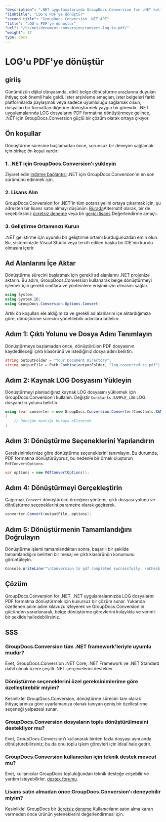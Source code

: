 ```yaml
---
"description": ".NET uygulamalarında GroupDocs.Conversion for .NET kullanarak LOG dosyalarını zahmetsizce PDF formatına dönüştürün. Belge dönüştürme için adım adım kılavuzumuzu izleyin."
"linktitle": "LOG'u PDF'ye dönüştür"
"second_title": "GroupDocs.Conversion .NET API"
"title": "LOG'u PDF'ye dönüştür"
"url": "/tr/net/document-conversion/convert-log-to-pdf/"
"weight": 17
type: docs
---
```

# LOG'u PDF'ye dönüştür

## giriiş
Günümüzün dijital dünyasında, etkili belge dönüştürme araçlarına duyulan ihtiyaç çok önemli hale geldi. İster arşivleme amaçları, ister belgeleri farklı platformlarda paylaşmak veya sadece uyumluluğu sağlamak olsun, dosyaları bir formattan diğerine dönüştürmek yaygın bir görevdir. .NET uygulamalarında LOG dosyalarını PDF formatına dönüştürmeye gelince, .NET için GroupDocs.Conversion güçlü bir çözüm olarak ortaya çıkıyor.
## Ön koşullar
Dönüştürme sürecine başlamadan önce, sorunsuz bir deneyim sağlamak için birkaç ön koşul vardır:
### 1. .NET için GroupDocs.Conversion'ı yükleyin
Ziyaret edin [indirme bağlantısı](https://releases.groupdocs.com/conversion/net/) .NET için GroupDocs.Conversion'ın en son sürümünü edinmek için.
### 2. Lisans Alın
GroupDocs.Conversion for .NET'in tüm potansiyelini ortaya çıkarmak için, şu adresten bir lisans satın almayı düşünün: [Burada](https://purchase.groupdocs.com/buy)Alternatif olarak, bir de seçebilirsiniz [ücretsiz deneme](https://releases.groupdocs.com/) veya bir [geçici lisans](https://purchase.groupdocs.com/temporary-license/) Değerlendirme amaçlı.
### 3. Geliştirme Ortamınızı Kurun
.NET geliştirme için uyumlu bir geliştirme ortamı kurduğunuzdan emin olun. Bu, sisteminizde Visual Studio veya tercih edilen başka bir IDE'nin kurulu olmasını içerir.

## Ad Alanlarını İçe Aktar
Dönüştürme sürecini başlatmak için gerekli ad alanlarını .NET projenize aktarın. Bu adım, GroupDocs.Conversion kullanarak belge dönüştürmeyi işlemek için gerekli sınıflara ve yöntemlere erişiminizin olmasını sağlar.
```csharp
using System;
using System.IO;
using GroupDocs.Conversion.Options.Convert;
```

Artık ön koşulları ele aldığımıza ve gerekli ad alanlarını içe aktardığımıza göre, dönüştürme sürecini yönetilebilir adımlara bölelim:
## Adım 1: Çıktı Yolunu ve Dosya Adını Tanımlayın
Dönüştürmeye başlamadan önce, dönüştürülen PDF dosyasının kaydedileceği çıktı klasörünü ve istediğiniz dosya adını belirtin.
```csharp
string outputFolder = "Your Document Directory";
string outputFile = Path.Combine(outputFolder, "log-converted-to.pdf");
```
## Adım 2: Kaynak LOG Dosyasını Yükleyin
Dönüştürmeyi planladığınız kaynak LOG dosyasını yüklemek için GroupDocs.Conversion'ı kullanın. Değiştir `Constants.SAMPLE_LOG` LOG dosyanızın yolunu belirtin.
```csharp
using (var converter = new GroupDocs.Conversion.Converter(Constants.SAMPLE_LOG))
{
    // Dönüşüm mantığı buraya eklenecek
}
```
## Adım 3: Dönüştürme Seçeneklerini Yapılandırın
Gereksinimlerinize göre dönüştürme seçeneklerini tanımlayın. Bu durumda, PDF formatına dönüştürüyoruz, bu nedenle bir örnek oluşturun `PdfConvertOptions`.
```csharp
var options = new PdfConvertOptions();
```
## Adım 4: Dönüştürmeyi Gerçekleştirin
Çağırmak `Convert` dönüştürücü örneğinin yöntemi, çıktı dosyası yolunu ve dönüştürme seçeneklerini parametre olarak geçirerek.
```csharp
converter.Convert(outputFile, options);
```
## Adım 5: Dönüştürmenin Tamamlandığını Doğrulayın
Dönüştürme işlemi tamamlandıktan sonra, başarılı bir şekilde tamamlandığını belirten bir mesaj ve çıktı klasörünün konumunu görüntüleyin.
```csharp
Console.WriteLine("\nConversion to pdf completed successfully. \nCheck output in {0}", outputFolder);
```

## Çözüm
GroupDocs.Conversion for .NET, .NET uygulamalarınızda LOG dosyalarını PDF formatına dönüştürmek için kusursuz bir çözüm sunar. Yukarıda özetlenen adım adım kılavuzu izleyerek ve GroupDocs.Conversion'ın gücünden yararlanarak, belge dönüştürme görevlerini kolaylıkla ve verimli bir şekilde halledebilirsiniz.
## SSS
### GroupDocs.Conversion tüm .NET framework'leriyle uyumlu mudur?
Evet, GroupDocs.Conversion .NET Core, .NET Framework ve .NET Standard dahil olmak üzere çeşitli .NET çerçevelerini destekler.
### Dönüştürme seçeneklerini özel gereksinimlerime göre özelleştirebilir miyim?
Kesinlikle! GroupDocs.Conversion, dönüştürme sürecini tam olarak ihtiyaçlarınıza göre uyarlamanıza olanak tanıyan geniş bir özelleştirme seçeneği yelpazesi sunar.
### GroupDocs.Conversion dosyaların toplu dönüştürülmesini destekliyor mu?
Evet, GroupDocs.Conversion'ı kullanarak birden fazla dosyayı aynı anda dönüştürebilirsiniz; bu da onu toplu işlem görevleri için ideal hale getirir.
### GroupDocs.Conversion kullanıcıları için teknik destek mevcut mu?
Evet, kullanıcılar GroupDocs topluluğundan teknik desteğe erişebilir ve yardım isteyebilirler. [destek forumu](https://forum.groupdocs.com/c/conversion/11).
### Lisans satın almadan önce GroupDocs.Conversion'ı deneyebilir miyim?
Kesinlikle! GroupDocs bir [ücretsiz deneme](https://releases.groupdocs.com/) Kullanıcıların satın alma kararı vermeden önce ürünün yeteneklerini değerlendirmesi için.
